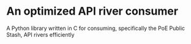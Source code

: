 # An optimized API river consumer

A Python library written in C for consuming, specifically the PoE Public Stash, API rivers efficiently
